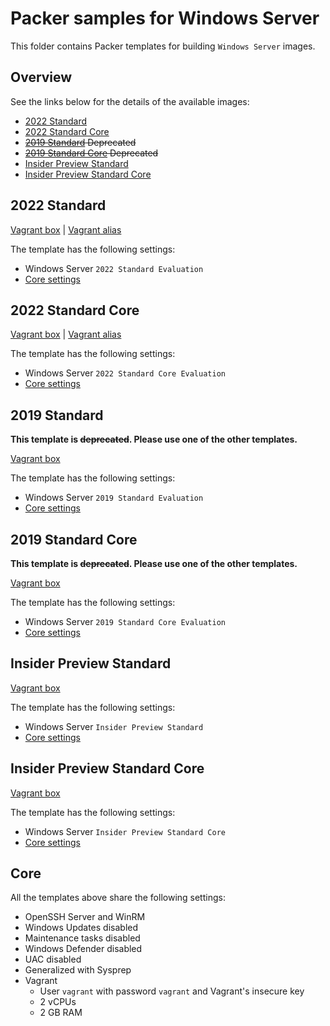 # Packer samples for Windows Server

This folder contains Packer templates for building `Windows Server` images.

## Overview

See the links below for the details of the available images:

- [2022 Standard](#2022-standard)
- [2022 Standard Core](#2022-standard-core)
- ~~[2019 Standard](#2019-standard) Deprecated~~
- ~~[2019 Standard Core](#2019-standard-core) Deprecated~~
- [Insider Preview Standard](#insider-preview-standard)
- [Insider Preview Standard Core](#insider-preview-standard-core)

## 2022 Standard

[Vagrant box](https://app.vagrantup.com/gusztavvargadr/boxes/windows-server-2022-standard) | [Vagrant alias](https://app.vagrantup.com/gusztavvargadr/boxes/windows-server)  

The template has the following settings:

- Windows Server `2022 Standard Evaluation`
- [Core settings](#core)

## 2022 Standard Core

[Vagrant box](https://app.vagrantup.com/gusztavvargadr/boxes/windows-server-2022-standard-core) | [Vagrant alias](https://app.vagrantup.com/gusztavvargadr/boxes/windows-server-core)  

The template has the following settings:

- Windows Server `2022 Standard Core Evaluation`
- [Core settings](#core)

## 2019 Standard

**This template is ~~deprecated~~. Please use one of the other templates.**

[Vagrant box](https://app.vagrantup.com/gusztavvargadr/boxes/windows-server-2019-standard)  

The template has the following settings:

- Windows Server `2019 Standard Evaluation`
- [Core settings](#core)

## 2019 Standard Core

**This template is ~~deprecated~~. Please use one of the other templates.**

[Vagrant box](https://app.vagrantup.com/gusztavvargadr/boxes/windows-server-2019-standard-core)  

The template has the following settings:

- Windows Server `2019 Standard Core Evaluation`
- [Core settings](#core)

## Insider Preview Standard

[Vagrant box](https://app.vagrantup.com/gusztavvargadr/boxes/windows-server-insider-preview-standard)  

The template has the following settings:

- Windows Server `Insider Preview Standard`
- [Core settings](#core)

## Insider Preview Standard Core

[Vagrant box](https://app.vagrantup.com/gusztavvargadr/boxes/windows-server-insider-preview-standard-core)  

The template has the following settings:

- Windows Server `Insider Preview Standard Core`
- [Core settings](#core)

## Core

All the templates above share the following settings:

- OpenSSH Server and WinRM
- Windows Updates disabled
- Maintenance tasks disabled
- Windows Defender disabled
- UAC disabled
- Generalized with Sysprep
- Vagrant
  - User `vagrant` with password `vagrant` and Vagrant's insecure key
  - 2 vCPUs
  - 2 GB RAM

